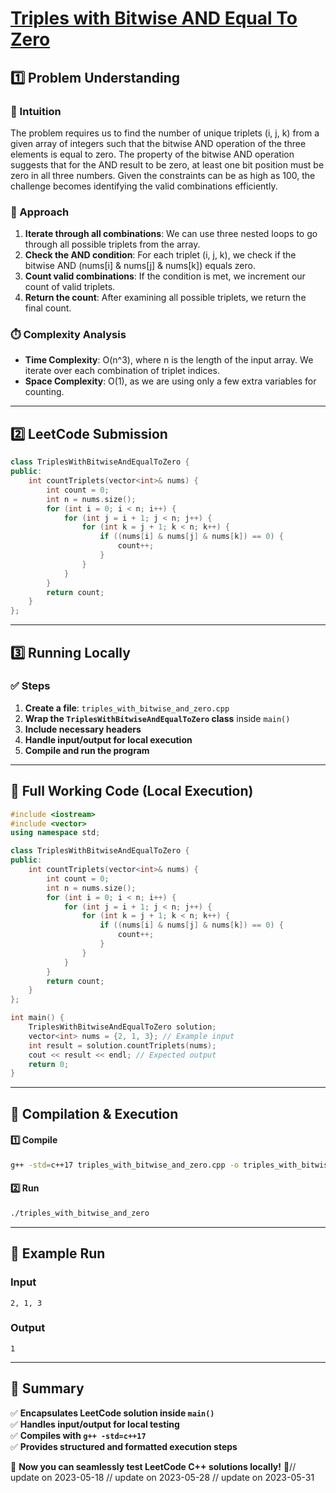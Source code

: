# **[Triples with Bitwise AND Equal To Zero](https://leetcode.com/problems/triples-with-bitwise-and-equal-to-zero/)**  

## **1️⃣ Problem Understanding**  
### **📌 Intuition**  
The problem requires us to find the number of unique triplets (i, j, k) from a given array of integers such that the bitwise AND operation of the three elements is equal to zero. The property of the bitwise AND operation suggests that for the AND result to be zero, at least one bit position must be zero in all three numbers. Given the constraints can be as high as 100, the challenge becomes identifying the valid combinations efficiently.

### **🚀 Approach**  
1. **Iterate through all combinations**: We can use three nested loops to go through all possible triplets from the array.  
2. **Check the AND condition**: For each triplet (i, j, k), we check if the bitwise AND (nums[i] & nums[j] & nums[k]) equals zero.  
3. **Count valid combinations**: If the condition is met, we increment our count of valid triplets.  
4. **Return the count**: After examining all possible triplets, we return the final count.  

### **⏱️ Complexity Analysis**  
- **Time Complexity**: O(n^3), where n is the length of the input array. We iterate over each combination of triplet indices.
- **Space Complexity**: O(1), as we are using only a few extra variables for counting.

---  

## **2️⃣ LeetCode Submission**  
```cpp
class TriplesWithBitwiseAndEqualToZero {
public:
    int countTriplets(vector<int>& nums) {
        int count = 0;
        int n = nums.size();
        for (int i = 0; i < n; i++) {
            for (int j = i + 1; j < n; j++) {
                for (int k = j + 1; k < n; k++) {
                    if ((nums[i] & nums[j] & nums[k]) == 0) {
                        count++;
                    }
                }
            }
        }
        return count;
    }
};
```  

---  

## **3️⃣ Running Locally**  
### **✅ Steps**  
1. **Create a file**: `triples_with_bitwise_and_zero.cpp`  
2. **Wrap the `TriplesWithBitwiseAndEqualToZero` class** inside `main()`  
3. **Include necessary headers**  
4. **Handle input/output for local execution**  
5. **Compile and run the program**  

---  

## **📝 Full Working Code (Local Execution)**  
```cpp
#include <iostream>
#include <vector>
using namespace std;

class TriplesWithBitwiseAndEqualToZero {
public:
    int countTriplets(vector<int>& nums) {
        int count = 0;
        int n = nums.size();
        for (int i = 0; i < n; i++) {
            for (int j = i + 1; j < n; j++) {
                for (int k = j + 1; k < n; k++) {
                    if ((nums[i] & nums[j] & nums[k]) == 0) {
                        count++;
                    }
                }
            }
        }
        return count;
    }
};

int main() {
    TriplesWithBitwiseAndEqualToZero solution;
    vector<int> nums = {2, 1, 3}; // Example input
    int result = solution.countTriplets(nums);
    cout << result << endl; // Expected output
    return 0;
}
```  

---  

## **🔧 Compilation & Execution**  
#### **1️⃣ Compile**  
```bash
g++ -std=c++17 triples_with_bitwise_and_zero.cpp -o triples_with_bitwise_and_zero
```  

#### **2️⃣ Run**  
```bash
./triples_with_bitwise_and_zero
```  

---  

## **🎯 Example Run**  
### **Input**  
```
2, 1, 3
```  
### **Output**  
```
1
```  

---  

## **📌 Summary**  
✅ **Encapsulates LeetCode solution inside `main()`**  
✅ **Handles input/output for local testing**  
✅ **Compiles with `g++ -std=c++17`**  
✅ **Provides structured and formatted execution steps**  

🚀 **Now you can seamlessly test LeetCode C++ solutions locally!** 🚀// update on 2023-05-18
// update on 2023-05-28
// update on 2023-05-31

